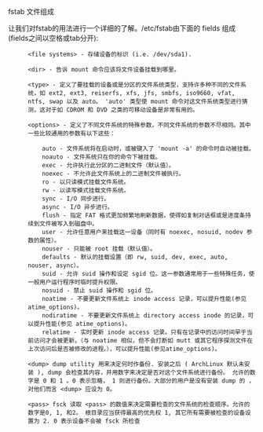 fstab 文件组成

让我们对fstab的用法进行一个详细的了解。/etc/fstab由下面的 fields 组成 (fields之间以空格或tab分开):

<file system> <dir> <type> <options> <dump> <pass> 

    <file systems> - 存储设备的标识 (i.e. /dev/sda1). 

    <dir> - 告诉 mount 命令应该将文件设备挂载到哪里。 

    <type> - 定义了要挂载的设备或是分区的文件系统类型，支持许多种不同的文件系统，如 ext2, ext3, reiserfs, xfs, jfs, smbfs, iso9660, vfat, ntfs, swap 以及 auto。 'auto' 类型使 mount 命令对这文件系统类型进行猜测，这对于如 CDROM 和 DVD 之类的可移动设备是非常有用的。

    <options> - 定义了不同文件系统的特殊参数，不同文件系统的参数不尽相同。其中一些比较通用的参数有以下这些： 

        auto - 文件系统将在启动时，或被键入了 'mount -a' 的命令时自动被挂载。
        noauto - 文件系统只在你的命令下被挂载。
        exec - 允许执行此分区的二进制文件（默认值）。
        noexec - 不允许此文件系统上的二进制文件被执行。
        ro - 以只读模式挂载文件系统。
        rw - 以读写模式挂载文件系统。
        sync - I/O 同步进行。
        async - I/O 异步进行。
        flush - 指定 FAT 格式更加频繁地刷新数据，使得如复制对话框或是进度条持续到文件被写入到磁盘中。
        user - 允许任意用户来挂载这一设备（同时有 noexec, nosuid, nodev 参数的属性）。
        nouser - 只能被 root 挂载（默认值）。
        defaults - 默认的挂载设置（即 rw, suid, dev, exec, auto, nouser, async）。
        suid - 允许 suid 操作和设定 sgid 位。这一参数通常用于一些特殊任务，使一般用户运行程序时临时提升权限。
        nosuid - 禁止 suid 操作和 sgid 位。
        noatime - 不要更新文件系统上 inode access 记录，可以提升性能(参见 atime_options)。
        nodiratime - 不要更新文件系统上 directory access inode 的记录，可以提升性能(参见 atime_options)。
        relatime - 实时更新 inode access 记录。只有在记录中的访问时间早于当前访问才会被更新。（与 noatime 相似，但不会打断如 mutt 或其它程序探测文件在上次访问后是否被修改的进程。），可以提升性能(参见atime_options)。 

    <dump> dump utility 用来决定何时作备份. 安装之后 ( ArchLinux 默认未安装 ), dump 会检查其内容，并用数字来决定是否对这个文件系统进行备份。 允许的数字是 0 和 1 。0 表示忽略， 1 则进行备份。大部分的用户是没有安装 dump 的 ，对他们而言 <dump> 应设为 0。

    <pass> fsck 读取 <pass> 的数值来决定需要检查的文件系统的检查顺序。允许的数字是0, 1, 和2。 根目录应当获得最高的优先权 1, 其它所有需要被检查的设备设置为 2. 0 表示设备不会被 fsck 所检查
